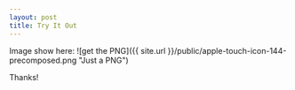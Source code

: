 ```yaml
---
layout: post
title: Try It Out
---
```


Image show here:
![get the PNG]({{ site.url }}/public/apple-touch-icon-144-precomposed.png "Just a PNG")


Thanks!
